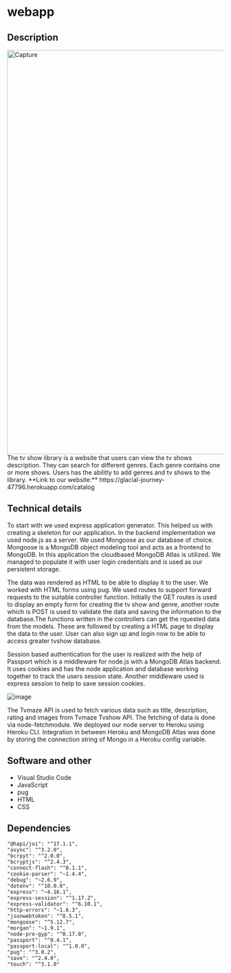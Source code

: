 
# webapp

## Description
<img width="940" alt="Capture" src="https://user-images.githubusercontent.com/45126152/122805345-469ebe00-d2c9-11eb-8d60-010bfcfa683e.PNG">
The tv show library is a website that users can view the tv shows description. They can search for different genres. Each genre contains one or more shows. Users has the abilitly to add genres and tv shows to the library.
**Link to our website:**
https://glacial-journey-47796.herokuapp.com/catalog

## Technical details

To start with we used express application generator. This helped us with creating a skeleton for our application. In the backend implementation we used node.js as a server. We used Mongoose as our database of choice. Mongoose is a MongoDB object modeling tool and acts as a frontend to MongoDB. In this application the cloudbased MongoDB Atlas is utilized. We managed to populate it with user login credentials and is used as our persistent storage.

The data was rendered as HTML to be able to display it to the user. We worked with HTML forms using pug. We used routes to support forward requests to the suitable controller function. Initially the GET routes is used to display an empty form for creating the tv show and genre, another route which is POST is used to validate the data and saving the information to the database.The functions written in the controllers can get the rquested data from the models. These are followed by creating a HTML page to display the data to the user. User can also sign up and login now to be able to access greater tvshow database. 

Session based authentication for the user is realized with the help of Passport which is a middleware for node.js with a MongoDB Atlas backend. It uses cookies and has the node application and database working together to track the users session state. Another middleware used is express session to help to save session cookies. 


![image](https://user-images.githubusercontent.com/45126152/122805864-eb210000-d2c9-11eb-897f-d81822154aea.png)


The Tvmaze API is used to fetch various data such as title, description, rating and images from Tvmaze Tvshow API. The fetching of data is done via node-fetchmodule.
We deployed our node server to Heroku using Heroku CLI. Integration in between Heroku and MongoDB Atlas was done by storing the connection string of Mongo in a Heroku config variable. 



## Software and other

* Visual Studio Code
* JavaScript
* pug
* HTML
* CSS

## Dependencies

    "@hapi/joi": "^17.1.1",
    "async": "^3.2.0",
    "bcrpyt": "^2.0.0",
    "bcryptjs": "^2.4.3",
    "connect-flash": "^0.1.1",
    "cookie-parser": "~1.4.4",
    "debug": "~2.6.9",
    "dotenv": "^10.0.0",
    "express": "~4.16.1",
    "express-session": "^1.17.2",
    "express-validator": "^6.10.1",
    "http-errors": "~1.6.3",
    "jsonwebtoken": "^8.5.1",
    "mongoose": "^5.12.7",
    "morgan": "~1.9.1",
    "node-pre-gyp": "^0.17.0",
    "passport": "^0.4.1",
    "passport-local": "^1.0.0",
    "pug": "^3.0.2",
    "save": "^2.4.0",
    "touch": "^3.1.0"
